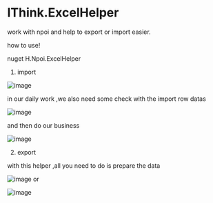 # IThink.ExcelHelper
work with npoi and help to export or import easier.

how to use!

nuget H.Npoi.ExcelHelper

1. import

![image](https://user-images.githubusercontent.com/38428011/199665711-36a2c5ea-6aef-4881-bff3-1ab9f7d3e4ff.png)

 in our daily work ,we also need some check with the import row datas
 
 ![image](https://user-images.githubusercontent.com/38428011/199665859-656f81eb-2df2-48b8-8451-4832b7749466.png)

 and then do our business
 
 ![image](https://user-images.githubusercontent.com/38428011/199666058-a6f8dce4-2f64-445d-8c96-3269ef1ac899.png)

2. export

with this  helper ,all you need to do is prepare the data

![image](https://user-images.githubusercontent.com/38428011/199666460-e8477301-b6a2-43a0-87ec-6e7d5ba40c73.png)
or

![image](https://user-images.githubusercontent.com/38428011/199666576-f0d6033b-f80a-4559-8059-4bf330ab369b.png)
